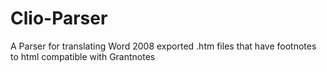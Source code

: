 Clio-Parser
===========

A Parser for translating Word 2008 exported .htm files that have footnotes to html compatible with Grantnotes